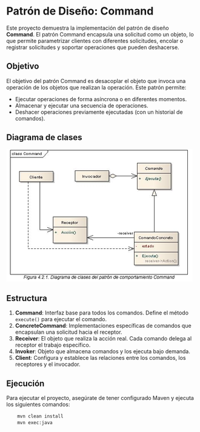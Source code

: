# Patrón de Diseño: Command

Este proyecto demuestra la implementación del patrón de diseño **Command**. El patrón Command encapsula una solicitud como un objeto, lo que permite parametrizar clientes con diferentes solicitudes, encolar o registrar solicitudes y soportar operaciones que pueden deshacerse.

## Objetivo

El objetivo del patrón Command es desacoplar el objeto que invoca una operación de los objetos que realizan la operación. Este patrón permite:

- Ejecutar operaciones de forma asíncrona o en diferentes momentos.
- Almacenar y ejecutar una secuencia de operaciones.
- Deshacer operaciones previamente ejecutadas (con un historial de comandos).

## Diagrama de clases
![Diagrama de clases del patrón de comportamiento Command](src/main/resources/img/image.png)

## Estructura
1. **Command**: Interfaz base para todos los comandos. Define el método `execute()` para ejecutar el comando.
2. **ConcreteCommand**: Implementaciones específicas de comandos que encapsulan una solicitud hacia el receptor.
3. **Receiver**: El objeto que realiza la acción real. Cada comando delega al receptor el trabajo específico.
4. **Invoker**: Objeto que almacena comandos y los ejecuta bajo demanda.
5. **Client**: Configura y establece las relaciones entre los comandos, los receptores y el invocador.

## Ejecución
Para ejecutar el proyecto, asegúrate de tener configurado Maven y ejecuta los siguientes comandos:
```bash
    mvn clean install
    mvn exec:java

